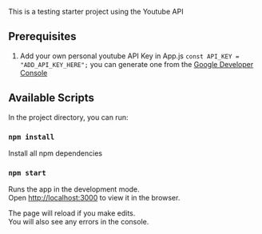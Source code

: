 This is a testing starter project using the Youtube API 

## Prerequisites

1. Add your own personal youtube API Key in App.js ```const API_KEY = "ADD_API_KEY_HERE";```
    you can generate one from the [Google Developer Console](https://console.developers.google.com/)
 

## Available Scripts

In the project directory, you can run:

### `npm install`

Install all npm dependencies

### `npm start`

Runs the app in the development mode.<br>
Open [http://localhost:3000](http://localhost:3000) to view it in the browser.

The page will reload if you make edits.<br>
You will also see any errors in the console.